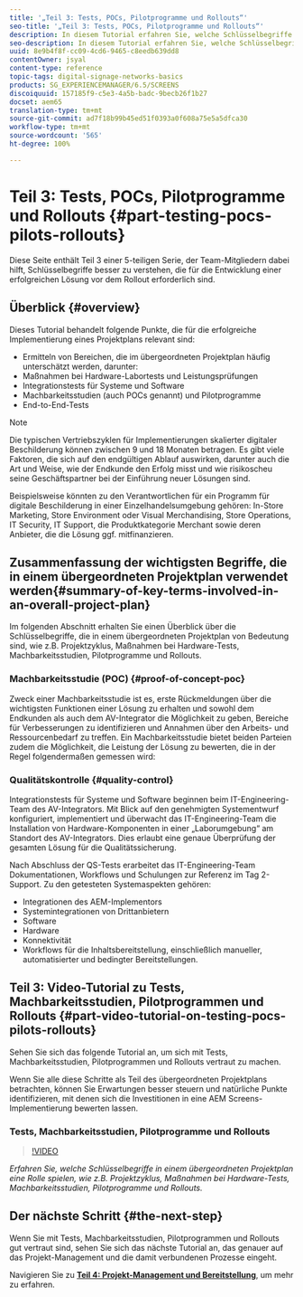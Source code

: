 ```yaml
---
title: '„Teil 3: Tests, POCs, Pilotprogramme und Rollouts“'
seo-title: '„Teil 3: Tests, POCs, Pilotprogramme und Rollouts“'
description: In diesem Tutorial erfahren Sie, welche Schlüsselbegriffe in einem Gesamtprojekt verwendet werden, wie z.B. Projektzyklus, Maßnahmen bei Hardware-Tests, Machbarkeitsstudien (POCs), Pilotprogramme und Rollouts.
seo-description: In diesem Tutorial erfahren Sie, welche Schlüsselbegriffe in einem Gesamtprojekt verwendet werden, wie z.B. Projektzyklus, Maßnahmen bei Hardware-Tests, Machbarkeitsstudien (POCs), Pilotprogramme und Rollouts.
uuid: 8e9b4f8f-cc09-4cd6-9465-c8eedb639dd8
contentOwner: jsyal
content-type: reference
topic-tags: digital-signage-networks-basics
products: SG_EXPERIENCEMANAGER/6.5/SCREENS
discoiquuid: 157185f9-c5e3-4a5b-badc-9becb26f1b27
docset: aem65
translation-type: tm+mt
source-git-commit: ad7f18b99b45ed51f0393a0f608a75e5a5dfca30
workflow-type: tm+mt
source-wordcount: '565'
ht-degree: 100%

---
```



# Teil 3: Tests, POCs, Pilotprogramme und Rollouts {#part-testing-pocs-pilots-rollouts}

Diese Seite enthält Teil 3 einer 5-teiligen Serie, der Team-Mitgliedern dabei hilft, Schlüsselbegriffe besser zu verstehen, die für die Entwicklung einer erfolgreichen Lösung vor dem Rollout erforderlich sind.

## Überblick {#overview}

Dieses Tutorial behandelt folgende Punkte, die für die erfolgreiche Implementierung eines Projektplans relevant sind:

* Ermitteln von Bereichen, die im übergeordneten Projektplan häufig unterschätzt werden, darunter:
* Maßnahmen bei Hardware-Labortests und Leistungsprüfungen
* Integrationstests für Systeme und Software
* Machbarkeitsstudien (auch POCs genannt) und Pilotprogramme
* End-to-End-Tests

>[!NOTE]
>
>Die typischen Vertriebszyklen für Implementierungen skalierter digitaler Beschilderung können zwischen 9 und 18 Monaten betragen. Es gibt viele Faktoren, die sich auf den endgültigen Ablauf auswirken, darunter auch die Art und Weise, wie der Endkunde den Erfolg misst und wie risikoscheu seine Geschäftspartner bei der Einführung neuer Lösungen sind.

Beispielsweise könnten zu den Verantwortlichen für ein Programm für digitale Beschilderung in einer Einzelhandelsumgebung gehören: In-Store Marketing, Store Environment oder Visual Merchandising, Store Operations, IT Security, IT Support, die Produktkategorie Merchant sowie deren Anbieter, die die Lösung ggf. mitfinanzieren.

## Zusammenfassung der wichtigsten Begriffe, die in einem übergeordneten Projektplan verwendet werden{#summary-of-key-terms-involved-in-an-overall-project-plan}

Im folgenden Abschnitt erhalten Sie einen Überblick über die Schlüsselbegriffe, die in einem übergeordneten Projektplan von Bedeutung sind, wie z.B. Projektzyklus, Maßnahmen bei Hardware-Tests, Machbarkeitsstudien, Pilotprogramme und Rollouts.

### Machbarkeitsstudie (POC) {#proof-of-concept-poc}

Zweck einer Machbarkeitsstudie ist es, erste Rückmeldungen über die wichtigsten Funktionen einer Lösung zu erhalten und sowohl dem Endkunden als auch dem AV-Integrator die Möglichkeit zu geben, Bereiche für Verbesserungen zu identifizieren und Annahmen über den Arbeits- und Ressourcenbedarf zu treffen. Ein Machbarkeitsstudie bietet beiden Parteien zudem die Möglichkeit, die Leistung der Lösung zu bewerten, die in der Regel folgendermaßen gemessen wird:

### Qualitätskontrolle {#quality-control}

Integrationstests für Systeme und Software beginnen beim IT-Engineering-Team des AV-Integrators. Mit Blick auf den genehmigten Systementwurf konfiguriert, implementiert und überwacht das IT-Engineering-Team die Installation von Hardware-Komponenten in einer „Laborumgebung“ am Standort des AV-Integrators. Dies erlaubt eine genaue Überprüfung der gesamten Lösung für die Qualitätssicherung.

Nach Abschluss der QS-Tests erarbeitet das IT-Engineering-Team Dokumentationen, Workflows und Schulungen zur Referenz im Tag 2-Support. Zu den getesteten Systemaspekten gehören:

* Integrationen des AEM-Implementors
* Systemintegrationen von Drittanbietern
* Software
* Hardware
* Konnektivität
* Workflows für die Inhaltsbereitstellung, einschließlich manueller, automatisierter und bedingter Bereitstellungen.

## Teil 3: Video-Tutorial zu Tests, Machbarkeitsstudien, Pilotprogrammen und Rollouts {#part-video-tutorial-on-testing-pocs-pilots-rollouts}

Sehen Sie sich das folgende Tutorial an, um sich mit Tests, Machbarkeitsstudien, Pilotprogrammen und Rollouts vertraut zu machen.

Wenn Sie alle diese Schritte als Teil des übergeordneten Projektplans betrachten, können Sie Erwartungen besser steuern und natürliche Punkte identifizieren, mit denen sich die Investitionen in eine AEM Screens-Implementierung bewerten lassen.

### Tests, Machbarkeitsstudien, Pilotprogramme und Rollouts

>[!VIDEO](https://video.tv.adobe.com/v/28405)

*Erfahren Sie, welche Schlüsselbegriffe in einem übergeordneten Projektplan eine Rolle spielen, wie z.B. Projektzyklus, Maßnahmen bei Hardware-Tests, Machbarkeitsstudien, Pilotprogramme und Rollouts.*

## Der nächste Schritt {#the-next-step}

Wenn Sie mit Tests, Machbarkeitsstudien, Pilotprogrammen und Rollouts gut vertraut sind, sehen Sie sich das nächste Tutorial an, das genauer auf das Projekt-Management und die damit verbundenen Prozesse eingeht.

Navigieren Sie zu **[Teil 4: Projekt-Management und Bereitstellung](project-management-and-deployment.md)**, um mehr zu erfahren.
